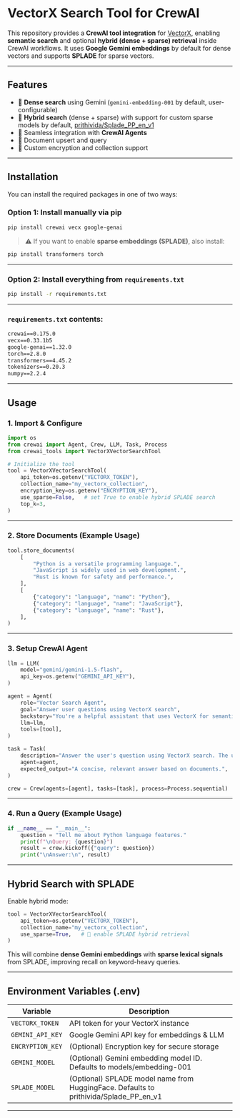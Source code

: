# VectorX Search Tool for CrewAI

This repository provides a **CrewAI tool integration** for [VectorX](https://vectorxdb.ai), enabling **semantic search** and optional **hybrid (dense + sparse) retrieval** inside CrewAI workflows.
It uses **Google Gemini embeddings** by default for dense vectors and supports **SPLADE** for sparse vectors.

---

## Features

* 🔹 **Dense search** using Gemini (`gemini-embedding-001` by default, user-configurable)
* 🔹 **Hybrid search** (dense + sparse) with support for custom sparse models by default, [prithivida/Splade\_PP\_en\_v1](https://huggingface.co/prithivida/Splade_PP_en_v1)
* 🔹 Seamless integration with **CrewAI Agents**
* 🔹 Document upsert and query
* 🔹 Custom encryption and collection support

---

## Installation

You can install the required packages in one of two ways:

### Option 1: Install manually via pip

```bash
pip install crewai vecx google-genai
````

> ⚠️ If you want to enable **sparse embeddings (SPLADE)**, also install:

```bash
pip install transformers torch
```

---

### Option 2: Install everything from `requirements.txt`

```bash
pip install -r requirements.txt
```

---

### `requirements.txt` contents:

```txt
crewai==0.175.0
vecx==0.33.1b5
google-genai==1.32.0
torch==2.8.0
transformers==4.45.2
tokenizers==0.20.3
numpy==2.2.4
```
---


## Usage

### 1. Import & Configure

```python
import os
from crewai import Agent, Crew, LLM, Task, Process
from crewai_tools import VectorXVectorSearchTool

# Initialize the tool
tool = VectorXVectorSearchTool(
    api_token=os.getenv("VECTORX_TOKEN"),
    collection_name="my_vectorx_collection",
    encryption_key=os.getenv("ENCRYPTION_KEY"),
    use_sparse=False,   # set True to enable hybrid SPLADE search
    top_k=3,
)
```

---

### 2. Store Documents (Example Usage)

```python
tool.store_documents(
    [
        "Python is a versatile programming language.",
        "JavaScript is widely used in web development.",
        "Rust is known for safety and performance.",
    ],
    [
        {"category": "language", "name": "Python"},
        {"category": "language", "name": "JavaScript"},
        {"category": "language", "name": "Rust"},
    ],
)
```

---

### 3. Setup CrewAI Agent

```python
llm = LLM(
    model="gemini/gemini-1.5-flash",
    api_key=os.getenv("GEMINI_API_KEY"),
)

agent = Agent(
    role="Vector Search Agent",
    goal="Answer user questions using VectorX search",
    backstory="You're a helpful assistant that uses VectorX for semantic retrieval.",
    llm=llm,
    tools=[tool],
)

task = Task(
    description="Answer the user's question using VectorX search. The user asked: {query}",
    agent=agent,
    expected_output="A concise, relevant answer based on documents.",
)

crew = Crew(agents=[agent], tasks=[task], process=Process.sequential)
```

---

### 4. Run a Query (Example Usage)

```python
if __name__ == "__main__":
    question = "Tell me about Python language features."
    print(f"\nQuery: {question}")
    result = crew.kickoff({"query": question})
    print("\nAnswer:\n", result)
```

---

## Hybrid Search with SPLADE

Enable hybrid mode:

```python
tool = VectorXVectorSearchTool(
    api_token=os.getenv("VECTORX_TOKEN"),
    collection_name="my_vectorx_collection",
    use_sparse=True,   # 🔹 enable SPLADE hybrid retrieval
)
```

This will combine **dense Gemini embeddings** with **sparse lexical signals** from SPLADE, improving recall on keyword-heavy queries.

---

## Environment Variables (.env)

| Variable         | Description                                  |
| ---------------- | -------------------------------------------- |
| `VECTORX_TOKEN`  | API token for your VectorX instance          |
| `GEMINI_API_KEY` | Google Gemini API key for embeddings & LLM   |
| `ENCRYPTION_KEY` | (Optional) Encryption key for secure storage |
| `GEMINI_MODEL` | (Optional) Gemini embedding model ID. Defaults to models/embedding-001   |
| `SPLADE_MODEL` | (Optional) SPLADE model name from HuggingFace. Defaults to prithivida/Splade_PP_en_v1 |

---
